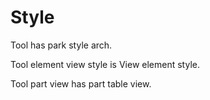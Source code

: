 # Style

Tool has park style arch.

Tool element view style is View element style.

Tool part view has part table view.